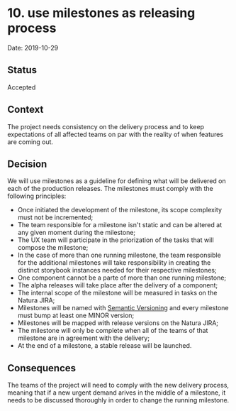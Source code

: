# 10. use milestones as releasing process

Date: 2019-10-29

## Status

Accepted

## Context

The project needs consistency on the delivery process and to keep expectations of all affected teams on par with the reality of when features are coming out.

## Decision

We will use milestones as a guideline for defining what will be delivered on each of the production releases. The milestones must comply with the following principles:

- Once initiated the development of the milestone, its scope complexity must not be incremented;
- The team responsible for a milestone isn't static and can be altered at any given moment during the milestone;
- The UX team will participate in the priorization of the tasks that will compose the milestone;
- In the case of more than one running milestone, the team responsible for the additional milestones will take responsibility in creating the distinct storybook instances needed for their respective milestones;
- One component cannot be a parte of more than one running milestone;
- The alpha releases will take place after the delivery of a component;
- The internal scope of the milestone will be measured in tasks on the Natura JIRA;
- Milestones will be named with [Semantic Versioning](https://semver.org/) and every milestone must bump at least one MINOR version;
- Milestones will be mapped with release versions on the Natura JIRA;
- The milestone will only be complete when all of the teams of that milestone are in agreement with the delivery;
- At the end of a milestone, a stable release will be launched.

## Consequences

The teams of the project will need to comply with the new delivery process, meaning that if a new urgent demand arives in the middle of a milestone, it needs to be discussed thoroughly in order to change the running milestone.
